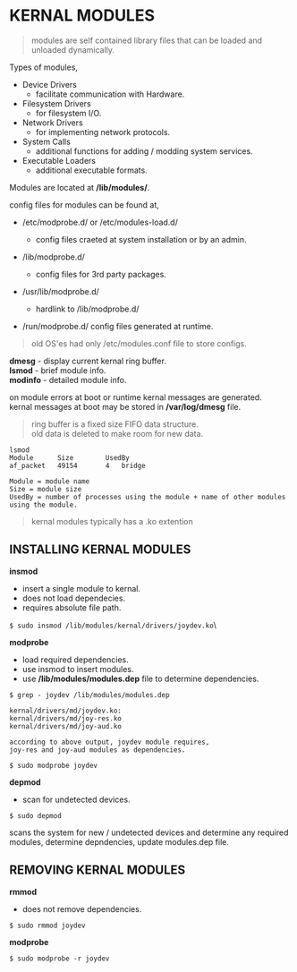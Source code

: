 # KERNAL MODULES

> modules are self contained library files that can be loaded and unloaded dynamically.

Types of modules,
- Device Drivers
    * facilitate communication with Hardware.
- Filesystem Drivers
    * for filesystem I/O.
- Network Drivers
    * for implementing network protocols.
- System Calls
    * additional functions for adding / modding system services.
- Executable Loaders
    * additional executable formats.

Modules are located at **/lib/modules/**.

config files for modules can be found at,
- /etc/modprobe.d/ or /etc/modules-load.d/
    * config files craeted at system installation or by an admin.

- /lib/modprobe.d/
    * config files for 3rd party packages.

- /usr/lib/modprobe.d/
    * hardlink to /lib/modprobe.d/

- /run/modprobe.d/
    config files generated at runtime.

> old OS'es had only /etc/modules.conf file to store configs.

**dmesg** - display current kernal ring buffer.\
**lsmod** - brief module info.\
**modinfo** - detailed module info.

on module errors at boot or runtime kernal messages are generated.\
kernal messages at boot may be stored in **/var/log/dmesg** file.

> ring buffer is a fixed size FIFO data structure.\
> old data is deleted to make room for new data.

    lsmod
    Module      Size        UsedBy
    af_packet   49154       4   bridge

    Module = module name
    Size = module size
    UsedBy = number of processes using the module + name of other modules using the module.

> kernal modules typically has a .ko extention

## INSTALLING KERNAL MODULES

**insmod**
- insert a single module to kernal.
- does not load dependecies.
- requires absolute file path.

`$ sudo insmod /lib/modules/kernal/drivers/joydev.ko`\

**modprobe**
- load required dependencies.
- use insmod to insert modules.
- use **/lib/modules/modules.dep** file to determine dependencies.

`$ grep - joydev /lib/modules/modules.dep`

    kernal/drivers/md/joydev.ko:
    kernal/drivers/md/joy-res.ko
    kernal/drivers/md/joy-aud.ko

    according to above output, joydev module requires,
    joy-res and joy-aud modules as dependencies.

`$ sudo modprobe joydev`

**depmod**

- scan for undetected devices.

`$ sudo depmod`

scans the system for new / undetected devices and determine any required modules,
determine depndencies, update modules.dep file.


## REMOVING KERNAL MODULES

**rmmod**

- does not remove dependencies.

`$ sudo rmmod joydev`

**modprobe**

`$ sudo modprobe -r joydev`
